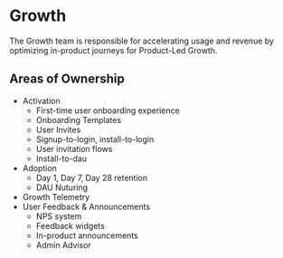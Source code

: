 # Growth

The Growth team is responsible for accelerating usage and revenue by optimizing in-product journeys for Product-Led Growth.

## Areas of Ownership

- Activation
  - First-time user onboarding experience
  - Onboarding Templates
  - User Invites
  - Signup-to-login, install-to-login
  - User invitation flows
  - Install-to-dau
- Adoption
  - Day 1, Day 7, Day 28 retention
  - DAU Nuturing
- Growth Telemetry
- User Feedback & Announcements
  - NPS system
  - Feedback widgets
  - In-product announcements
  - Admin Advisor